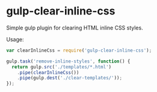 # gulp-clear-inline-css
Simple gulp plugin for clearing HTML inline CSS styles.

Usage:
```javascript
var clearInlineCss = require('gulp-clear-inline-css');

gulp.task('remove-inline-styles', function() {
  return gulp.src('./templates/*.html')
    .pipe(clearInlineCss())
    .pipe(gulp.dest('./clear-templates/'));
});
```
